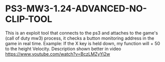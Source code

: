 # PS3-MW3-1.24-ADVANCED-NO-CLIP-TOOL
This is an exploit tool that connects to the ps3 and attaches to the game's (call of duty mw3) process, it checks a button monitoring address in the game in real time. Example: If the X key is held down, my function will + 50 to the height Velocity. Description shown better in video https://www.youtube.com/watch?v=BczLMZyYi2w
